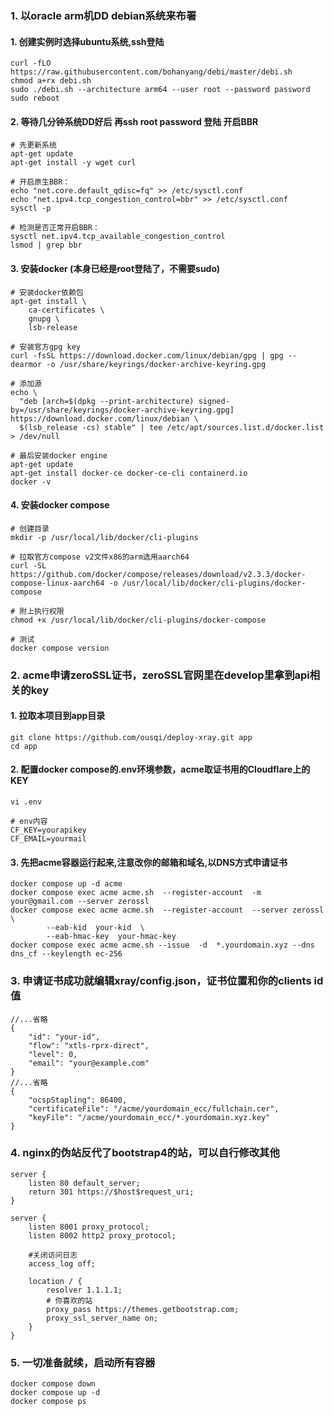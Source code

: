### 1. 以oracle arm机DD debian系统来布署
#### 1. 创建实例时选择ubuntu系统,ssh登陆
```
curl -fLO https://raw.githubusercontent.com/bohanyang/debi/master/debi.sh
chmod a+rx debi.sh
sudo ./debi.sh --architecture arm64 --user root --password password
sudo reboot
```
#### 2. 等待几分钟系统DD好后 再ssh root password 登陆 开启BBR
```
# 先更新系统
apt-get update
apt-get install -y wget curl

# 开启原生BBR：
echo "net.core.default_qdisc=fq" >> /etc/sysctl.conf
echo "net.ipv4.tcp_congestion_control=bbr" >> /etc/sysctl.conf
sysctl -p

# 检测是否正常开启BBR：
sysctl net.ipv4.tcp_available_congestion_control
lsmod | grep bbr
```
#### 3. 安装docker (本身已经是root登陆了，不需要sudo)
```
# 安装docker依赖包
apt-get install \
    ca-certificates \
    gnupg \
    lsb-release
   
# 安装官方gpg key 
curl -fsSL https://download.docker.com/linux/debian/gpg | gpg --dearmor -o /usr/share/keyrings/docker-archive-keyring.gpg

# 添加源
echo \
  "deb [arch=$(dpkg --print-architecture) signed-by=/usr/share/keyrings/docker-archive-keyring.gpg] https://download.docker.com/linux/debian \
  $(lsb_release -cs) stable" | tee /etc/apt/sources.list.d/docker.list > /dev/null
  
# 最后安装docker engine
apt-get update
apt-get install docker-ce docker-ce-cli containerd.io
docker -v
```
#### 4. 安装docker compose
```
# 创建目录
mkdir -p /usr/local/lib/docker/cli-plugins

# 拉取官方compose v2文件x86的arm选用aarch64
curl -SL https://github.com/docker/compose/releases/download/v2.3.3/docker-compose-linux-aarch64 -o /usr/local/lib/docker/cli-plugins/docker-compose

# 附上执行权限
chmod +x /usr/local/lib/docker/cli-plugins/docker-compose

# 测试
docker compose version
```
### 2. acme申请zeroSSL证书，zeroSSL官网里在develop里拿到api相关的key
#### 1. 拉取本项目到app目录
```
git clone https://github.com/ousqi/deploy-xray.git app
cd app
```
#### 2. 配置docker compose的.env环境参数，acme取证书用的Cloudflare上的KEY
```
vi .env

# env内容
CF_KEY=yourapikey
CF_EMAIL=yourmail
```
#### 3. 先把acme容器运行起来,注意改你的邮箱和域名,以DNS方式申请证书
```
docker compose up -d acme
docker compose exec acme acme.sh  --register-account  -m your@gmail.com --server zerossl
docker compose exec acme acme.sh  --register-account  --server zerossl \
        --eab-kid  your-kid  \
        --eab-hmac-key  your-hmac-key
docker compose exec acme acme.sh --issue  -d  *.yourdomain.xyz --dns dns_cf --keylength ec-256
```
### 3. 申请证书成功就编辑xray/config.json，证书位置和你的clients id值
```
//...省略
{
    "id": "your-id",
    "flow": "xtls-rprx-direct",
    "level": 0,
    "email": "your@example.com"
}
//...省略
{
    "ocspStapling": 86400,
    "certificateFile": "/acme/yourdomain_ecc/fullchain.cer",
    "keyFile": "/acme/yourdomain_ecc/*.yourdomain.xyz.key"
}
```

### 4. nginx的伪站反代了bootstrap4的站，可以自行修改其他
```
server {
    listen 80 default_server;    
    return 301 https://$host$request_uri;
}

server {
    listen 8001 proxy_protocol;
    listen 8002 http2 proxy_protocol;

    #关闭访问日志
    access_log off;

    location / {
        resolver 1.1.1.1;
        # 你喜欢的站
        proxy_pass https://themes.getbootstrap.com;
        proxy_ssl_server_name on;
    }
}
```

### 5. 一切准备就续，启动所有容器
```
docker compose down
docker compose up -d
docker compose ps
```

